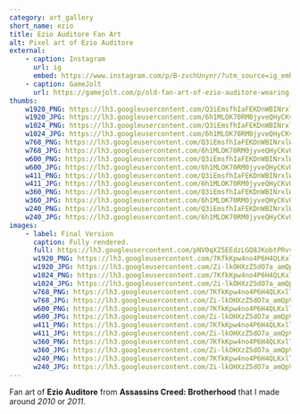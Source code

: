```yaml
---
category: art_gallery
short_name: ezio
title: Ezio Auditore Fan Art
alt: Pixel art of Ezio Auditore
external:
    - caption: Instagram
      url: ig
      embed: https://www.instagram.com/p/B-zvchUnynr/?utm_source=ig_embed&amp;utm_campaign=loading
    - caption: GameJolt
      url: https://gamejolt.com/p/old-fan-art-of-ezio-auditore-wearing-his-assassin-s-creed-brotherh-hadqkvfs
thumbs:
    w1920_PNG: https://lh3.googleusercontent.com/Q3iEmsfhIaFEKDnWBINrxlWERrq5rkdXq6jeTeJxd1zh677iedxHPqXinjRTwKap9ULEkCIX3n8oE8R7XmeFpbClrtePhretI6DlQTfMGsd5jGbQgXXwVEygeP0zuSSr2429-_Z18A=w355
    w1920_JPG: https://lh3.googleusercontent.com/6h1MLOK70RM0jyveQHyCKvU2pk3Bo3sbHeTzs2490vm5zcz7vPrM2ervu1cyFc34wKFRVHUM9o1UU2c3wxNsOKEA7phM9fREDh_9ZGAmd7XfgIqeVwE-sywWrtZE74x74Q_If46OZA=w355
    w1024_PNG: https://lh3.googleusercontent.com/Q3iEmsfhIaFEKDnWBINrxlWERrq5rkdXq6jeTeJxd1zh677iedxHPqXinjRTwKap9ULEkCIX3n8oE8R7XmeFpbClrtePhretI6DlQTfMGsd5jGbQgXXwVEygeP0zuSSr2429-_Z18A=w284
    w1024_JPG: https://lh3.googleusercontent.com/6h1MLOK70RM0jyveQHyCKvU2pk3Bo3sbHeTzs2490vm5zcz7vPrM2ervu1cyFc34wKFRVHUM9o1UU2c3wxNsOKEA7phM9fREDh_9ZGAmd7XfgIqeVwE-sywWrtZE74x74Q_If46OZA=w284
    w768_PNG: https://lh3.googleusercontent.com/Q3iEmsfhIaFEKDnWBINrxlWERrq5rkdXq6jeTeJxd1zh677iedxHPqXinjRTwKap9ULEkCIX3n8oE8R7XmeFpbClrtePhretI6DlQTfMGsd5jGbQgXXwVEygeP0zuSSr2429-_Z18A=w213
    w768_JPG: https://lh3.googleusercontent.com/6h1MLOK70RM0jyveQHyCKvU2pk3Bo3sbHeTzs2490vm5zcz7vPrM2ervu1cyFc34wKFRVHUM9o1UU2c3wxNsOKEA7phM9fREDh_9ZGAmd7XfgIqeVwE-sywWrtZE74x74Q_If46OZA=w213
    w600_PNG: https://lh3.googleusercontent.com/Q3iEmsfhIaFEKDnWBINrxlWERrq5rkdXq6jeTeJxd1zh677iedxHPqXinjRTwKap9ULEkCIX3n8oE8R7XmeFpbClrtePhretI6DlQTfMGsd5jGbQgXXwVEygeP0zuSSr2429-_Z18A=w166
    w600_JPG: https://lh3.googleusercontent.com/6h1MLOK70RM0jyveQHyCKvU2pk3Bo3sbHeTzs2490vm5zcz7vPrM2ervu1cyFc34wKFRVHUM9o1UU2c3wxNsOKEA7phM9fREDh_9ZGAmd7XfgIqeVwE-sywWrtZE74x74Q_If46OZA=w166
    w411_PNG: https://lh3.googleusercontent.com/Q3iEmsfhIaFEKDnWBINrxlWERrq5rkdXq6jeTeJxd1zh677iedxHPqXinjRTwKap9ULEkCIX3n8oE8R7XmeFpbClrtePhretI6DlQTfMGsd5jGbQgXXwVEygeP0zuSSr2429-_Z18A=w114
    w411_JPG: https://lh3.googleusercontent.com/6h1MLOK70RM0jyveQHyCKvU2pk3Bo3sbHeTzs2490vm5zcz7vPrM2ervu1cyFc34wKFRVHUM9o1UU2c3wxNsOKEA7phM9fREDh_9ZGAmd7XfgIqeVwE-sywWrtZE74x74Q_If46OZA=w114
    w360_PNG: https://lh3.googleusercontent.com/Q3iEmsfhIaFEKDnWBINrxlWERrq5rkdXq6jeTeJxd1zh677iedxHPqXinjRTwKap9ULEkCIX3n8oE8R7XmeFpbClrtePhretI6DlQTfMGsd5jGbQgXXwVEygeP0zuSSr2429-_Z18A=w100
    w360_JPG: https://lh3.googleusercontent.com/6h1MLOK70RM0jyveQHyCKvU2pk3Bo3sbHeTzs2490vm5zcz7vPrM2ervu1cyFc34wKFRVHUM9o1UU2c3wxNsOKEA7phM9fREDh_9ZGAmd7XfgIqeVwE-sywWrtZE74x74Q_If46OZA=w100
    w240_PNG: https://lh3.googleusercontent.com/Q3iEmsfhIaFEKDnWBINrxlWERrq5rkdXq6jeTeJxd1zh677iedxHPqXinjRTwKap9ULEkCIX3n8oE8R7XmeFpbClrtePhretI6DlQTfMGsd5jGbQgXXwVEygeP0zuSSr2429-_Z18A=w66
    w240_JPG: https://lh3.googleusercontent.com/6h1MLOK70RM0jyveQHyCKvU2pk3Bo3sbHeTzs2490vm5zcz7vPrM2ervu1cyFc34wKFRVHUM9o1UU2c3wxNsOKEA7phM9fREDh_9ZGAmd7XfgIqeVwE-sywWrtZE74x74Q_If46OZA=w66
images:
    - label: Final Version
      caption: Fully rendered.
      full: https://lh3.googleusercontent.com/pNV0qXZ5EEdzLGQ8JKobtPRvvUsvLjBg5kcN0cbSsyCzmDy8_dBcTbN2WLNu4XoQ_NeQznZHW0Tb8Kf6Dg8qJ1RI99pn91qOfn-VW2MG1T-Imt-nIEFcRq-91M182A-YhAGvzxpj1w=w1080-h1080
      w1920_PNG: https://lh3.googleusercontent.com/7KfkKpw4no4P6H4QLKxlTtaVWb9xmhEhUp8PgyWaVMs3k0xFC6DbhH8PxrSt28DgYt6D0OKc4u9fZP3VMjRy6ROBtn2tHfTkBA5sHR6G4EgneXJCa129__6CS_vcbrzYmYKMlNfxag=w850
      w1920_JPG: https://lh3.googleusercontent.com/Zi-lkOHXzZ5dO7a_amQpV9pmD4GoKIv3QetLr7LkYmMgzu0Z4HEMsKSsos4frPf61WHR8C0Bz8zP4hQQTNYy2HyJkCtNnPNjlDUye5oB_jaQSJXWX1TZsbcZfcji9TN2BetYe9Xvcg=w850
      w1024_PNG: https://lh3.googleusercontent.com/7KfkKpw4no4P6H4QLKxlTtaVWb9xmhEhUp8PgyWaVMs3k0xFC6DbhH8PxrSt28DgYt6D0OKc4u9fZP3VMjRy6ROBtn2tHfTkBA5sHR6G4EgneXJCa129__6CS_vcbrzYmYKMlNfxag=w711
      w1024_JPG: https://lh3.googleusercontent.com/Zi-lkOHXzZ5dO7a_amQpV9pmD4GoKIv3QetLr7LkYmMgzu0Z4HEMsKSsos4frPf61WHR8C0Bz8zP4hQQTNYy2HyJkCtNnPNjlDUye5oB_jaQSJXWX1TZsbcZfcji9TN2BetYe9Xvcg=w711
      w768_PNG: https://lh3.googleusercontent.com/7KfkKpw4no4P6H4QLKxlTtaVWb9xmhEhUp8PgyWaVMs3k0xFC6DbhH8PxrSt28DgYt6D0OKc4u9fZP3VMjRy6ROBtn2tHfTkBA5sHR6G4EgneXJCa129__6CS_vcbrzYmYKMlNfxag=w533
      w768_JPG: https://lh3.googleusercontent.com/Zi-lkOHXzZ5dO7a_amQpV9pmD4GoKIv3QetLr7LkYmMgzu0Z4HEMsKSsos4frPf61WHR8C0Bz8zP4hQQTNYy2HyJkCtNnPNjlDUye5oB_jaQSJXWX1TZsbcZfcji9TN2BetYe9Xvcg=w533
      w600_PNG: https://lh3.googleusercontent.com/7KfkKpw4no4P6H4QLKxlTtaVWb9xmhEhUp8PgyWaVMs3k0xFC6DbhH8PxrSt28DgYt6D0OKc4u9fZP3VMjRy6ROBtn2tHfTkBA5sHR6G4EgneXJCa129__6CS_vcbrzYmYKMlNfxag=w416
      w600_JPG: https://lh3.googleusercontent.com/Zi-lkOHXzZ5dO7a_amQpV9pmD4GoKIv3QetLr7LkYmMgzu0Z4HEMsKSsos4frPf61WHR8C0Bz8zP4hQQTNYy2HyJkCtNnPNjlDUye5oB_jaQSJXWX1TZsbcZfcji9TN2BetYe9Xvcg=w416
      w411_PNG: https://lh3.googleusercontent.com/7KfkKpw4no4P6H4QLKxlTtaVWb9xmhEhUp8PgyWaVMs3k0xFC6DbhH8PxrSt28DgYt6D0OKc4u9fZP3VMjRy6ROBtn2tHfTkBA5sHR6G4EgneXJCa129__6CS_vcbrzYmYKMlNfxag=w285
      w411_JPG: https://lh3.googleusercontent.com/Zi-lkOHXzZ5dO7a_amQpV9pmD4GoKIv3QetLr7LkYmMgzu0Z4HEMsKSsos4frPf61WHR8C0Bz8zP4hQQTNYy2HyJkCtNnPNjlDUye5oB_jaQSJXWX1TZsbcZfcji9TN2BetYe9Xvcg=w285
      w360_PNG: https://lh3.googleusercontent.com/7KfkKpw4no4P6H4QLKxlTtaVWb9xmhEhUp8PgyWaVMs3k0xFC6DbhH8PxrSt28DgYt6D0OKc4u9fZP3VMjRy6ROBtn2tHfTkBA5sHR6G4EgneXJCa129__6CS_vcbrzYmYKMlNfxag=w250
      w360_JPG: https://lh3.googleusercontent.com/Zi-lkOHXzZ5dO7a_amQpV9pmD4GoKIv3QetLr7LkYmMgzu0Z4HEMsKSsos4frPf61WHR8C0Bz8zP4hQQTNYy2HyJkCtNnPNjlDUye5oB_jaQSJXWX1TZsbcZfcji9TN2BetYe9Xvcg=w250
      w240_PNG: https://lh3.googleusercontent.com/7KfkKpw4no4P6H4QLKxlTtaVWb9xmhEhUp8PgyWaVMs3k0xFC6DbhH8PxrSt28DgYt6D0OKc4u9fZP3VMjRy6ROBtn2tHfTkBA5sHR6G4EgneXJCa129__6CS_vcbrzYmYKMlNfxag=w166
      w240_JPG: https://lh3.googleusercontent.com/Zi-lkOHXzZ5dO7a_amQpV9pmD4GoKIv3QetLr7LkYmMgzu0Z4HEMsKSsos4frPf61WHR8C0Bz8zP4hQQTNYy2HyJkCtNnPNjlDUye5oB_jaQSJXWX1TZsbcZfcji9TN2BetYe9Xvcg=w166
---
```


Fan art of **Ezio Auditore** from **Assassins Creed: Brotherhood** that I made around *2010* or *2011*.
